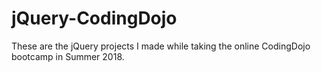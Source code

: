 # jQuery-CodingDojo
These are the jQuery projects I made while taking the online CodingDojo bootcamp in Summer 2018.
